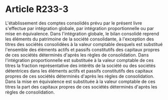 # Article R233-3

L'établissement des comptes consolidés prévu par le présent livre s'effectue par intégration globale, par intégration proportionnelle ou par mise en équivalence.   Dans l'intégration globale, le bilan consolidé reprend les éléments du patrimoine de la société consolidante, à l'exception des titres des sociétés consolidées à la valeur comptable desquels est substitué l'ensemble des éléments actifs et passifs constitutifs des capitaux propres de ces sociétés déterminés d'après les règles de consolidation.   Dans l'intégration proportionnelle est substituée à la valeur comptable de ces titres la fraction représentative des intérêts de la société ou des sociétés détentrices dans les éléments actifs et passifs constitutifs des capitaux propres de ces sociétés déterminés d'après les règles de consolidation.   Dans la mise en équivalence est substituée à la valeur comptable de ces titres la part des capitaux propres de ces sociétés déterminés d'après les règles de consolidation.